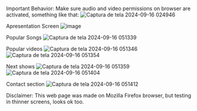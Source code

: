 Important Behavior: Make sure audio and video permissions on browser are activated, something like that:
![Captura de tela 2024-09-16 024946](https://github.com/user-attachments/assets/7589b2c7-a85e-4e0e-b5c6-b54503ff7218)

Apresentation Screen
![image](https://github.com/user-attachments/assets/bd31aa61-4293-42cd-acb7-ebd49175b48e)

Popular Songs
![Captura de tela 2024-09-16 051339](https://github.com/user-attachments/assets/dc174b55-0c23-4ee0-a952-a4e2e5085ace)

Popular videos
![Captura de tela 2024-09-16 051346](https://github.com/user-attachments/assets/080d6e44-23f5-4776-8ea1-b42eec5fe1a8)
![Captura de tela 2024-09-16 051354](https://github.com/user-attachments/assets/b0319f74-3ab3-4303-9ceb-91d47b6d0db3)

Next shows
![Captura de tela 2024-09-16 051359](https://github.com/user-attachments/assets/2e41389b-69ea-4acd-ac71-30292ba1dec1)
![Captura de tela 2024-09-16 051404](https://github.com/user-attachments/assets/9e5100cd-44b5-495e-b79e-6fc97d106bb7)

Contact section
![Captura de tela 2024-09-16 051412](https://github.com/user-attachments/assets/9020dc89-4693-4a6f-8ebb-d13cd5bfbafe)

Disclaimer: This web page was made on Mozilla Firefox browser, but testing in thinner screens, looks ok too.
